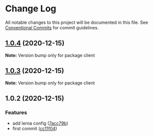 # Change Log

All notable changes to this project will be documented in this file.
See [Conventional Commits](https://conventionalcommits.org) for commit guidelines.

## [1.0.4](https://github.com/arantespp/monorepo-example/compare/client@1.0.3...client@1.0.4) (2020-12-15)

**Note:** Version bump only for package client

## [1.0.3](https://github.com/arantespp/monorepo-example/compare/client@1.0.2...client@1.0.3) (2020-12-15)

**Note:** Version bump only for package client

## 1.0.2 (2020-12-15)

### Features

- add lerna config ([7acc79b](https://github.com/arantespp/monorepo-example/commit/7acc79b))
- first commit ([cc11f04](https://github.com/arantespp/monorepo-example/commit/cc11f04))
